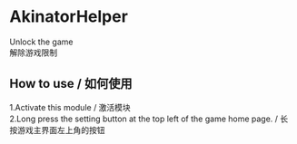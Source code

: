 # AkinatorHelper
Unlock the game   
解除游戏限制    

## How to use / 如何使用
1.Activate this module / 激活模块   
2.Long press the setting button at the top left of the game home page. / 长按游戏主界面左上角的按钮
